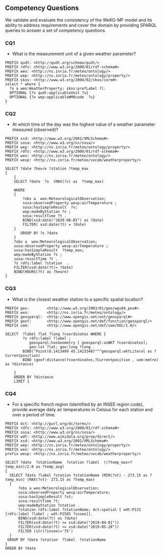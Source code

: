 ## Competency Questions

We validate and evaluate the consistency of the WeKG-MF model and its ability to address requirements and cover the domain by providing SPARQL queries to answer a set of competency questions. 

### CQ1 

- What is the measurement unit of a given weather parameter? 

```
PREFIX qudt: <http://qudt.org/schema/qudt/>
PREFIX rdfs: <http://www.w3.org/2000/01/rdf-schema#>
PREFIX weo: <http://ns.inria.fr/meteo/ontology/> 
PREFIX wep: <http://ns.inria.fr/meteo/ontology/property/> 
PREFIX skos: <http://www.w3.org/2004/02/skos/core#>
select * where {
  ?x a weo:WeatherProperty; skos:prefLabel ?l.
  OPTIONAL {?x qudt:applicableUnit ?u}
  OPTIONAL {?x wep:applicableWMOcode  ?u}
}
```
### CQ2 

- At which time of the day was the highest value of a weather parameter measured (observed)?

```
PREFIX xsd: <http://www.w3.org/2001/XMLSchema#>
PREFIX sosa: <http://www.w3.org/ns/sosa/>
PREFIX wep: <http://ns.inria.fr/meteo/ontology/property/>
PREFIX rdfs: <http://www.w3.org/2000/01/rdf-schema#>
PREFIX weo: <http://ns.inria.fr/meteo/ontology/>
PREFIX wevp: <http://ns.inria.fr/meteo/vocab/weatherproperty/> 

SELECT ?date ?heure ?station ?temp_max
{ 
    {
    SELECT ?date  ?s  (MAX(?v) as  ?temp_max) 
    
    WHERE 
    {
        ?obs a  weo:MeteorologicalObservation; 
        sosa:observedProperty wevp:airTemperature ;
        sosa:hasSimpleResult  ?v; 
        wep:madeByStation ?s ;
        sosa:resultTime ?t . 
        BIND(xsd:date("2020-08-01") as ?date)
        FILTER( xsd:date(?t) = ?date)
    } 
       GROUP BY ?s ?date 
    } 
    ?obs a  weo:MeteorologicalObservation; 
    sosa:observedProperty wevp:airTemperature ;
    sosa:hasSimpleResult  ?temp_max; 
    wep:madeByStation ?s ;
    sosa:resultTime ?t .
    ?s rdfs:label ?station  .
    FILTER(xsd:date(?t)= ?date)
    BIND(HOURS(?t) as ?heure) 
}
```

### CQ3 

- What is the closest weather station to a specific spatial location?

```
PREFIX geo:        <http://www.w3.org/2003/01/geo/wgs84_pos#> 
PREFIX weo:        <http://ns.inria.fr/meteo/ontology/> 
PREFIX geosparql:  <http://www.opengis.net/ont/geosparql#> 
PREFIX geof:       <http://www.opengis.net/def/function/geosparql/>
PREFIX uom:        <http://www.opengis.net/def/uom/OGC/1.0/>

SELECT  ?label ?lat ?long ?coordinates WHERE {
        ?x rdfs:label ?label ;
           geosparql:hasGeometry [ geosparql:asWKT ?coordinates];
           geo:lat ?lat; geo:long ?long .
        BIND("Point(0.1413499 45.1423348)"^^geosparql:wktLiteral as ?Currentposition)
        BIND (geof:distance(?coordinates,?Currentposition , uom:metre) as ?distance)     
        
    }
    ORDER BY ?distance
    LIMIT 1
```

### CQ4

- For a specific french region (identified by an INSEE region code), provide average daily air temperatures in Celsius for each station and over a period of time.

```
PREFIX dct: <http://purl.org/dc/terms/>
PREFIX rdfs: <http://www.w3.org/2000/01/rdf-schema#>
PREFIX sosa: <http://www.w3.org/ns/sosa/>
PREFIX wdt: <http://www.wikidata.org/prop/direct/>
PREFIX xsd: <http://www.w3.org/2001/XMLSchema#>
PREFIX wep: <http://ns.inria.fr/meteo/ontology/property/>
PREFIX weo: <http://ns.inria.fr/meteo/ontology/>
prefix wevp: <http://ns.inria.fr/meteo/vocab/weatherproperty/>

SELECT ?date  ?stationName  ?station ?label  ((?temp_max+?temp_min)/2.0 as ?temp_avg)
{
  SELECT ?date ?label ?station ?stationName (MIN(?vt) - 273.15 as ?temp_min) (MAX(?vt)- 273.15 as ?temp_max)
  {
      ?obs a weo:MeteorologicalObservation;
      sosa:observedProperty wevp:airTemperature;
      sosa:hasSimpleResult ?vt;
      sosa:resultTime ?t;
      wep:madeByStation ?station .
      ?station rdfs:label ?stationName; dct:spatial [ wdt:P131 [rdfs:label ?label ; wdt:P2585 ?insee]].
      BIND(xsd:date(?t) as ?date)
      FILTER(xsd:date(?t) >= xsd:date("2019-04-01"))
      FILTER(xsd:date(?t) <= xsd:date("2019-05-20"))                    
      FILTER (str(?insee)='75')
  }
 GROUP BY ?date ?station  ?label  ?stationName
}
ORDER BY ?date
```
